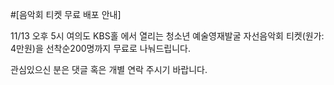 ﻿#[음악회 티켓 무료 배포 안내]

11/13 오후 5시 여의도 KBS홀 에서 열리는 청소년 예술영재발굴 자선음악회 티켓(원가: 4만원)을 선착순200명까지 무료로 나눠드립니다.

관심있으신 분은 댓글 혹은 개별 연락 주시기 바랍니다.